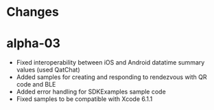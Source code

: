 Changes
=============

# alpha-03
* Fixed interoperability between iOS and Android datatime summary values (used QatChat)
* Added samples for creating and responding to rendezvous with QR code and BLE
* Added error handling for SDKExamples sample code
* Fixed samples to be compatible with Xcode 6.1.1
